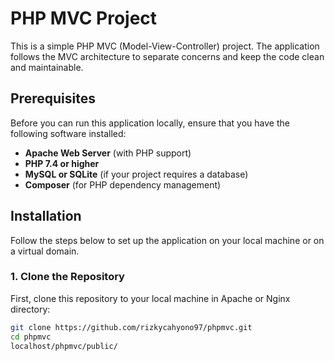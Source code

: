 # PHP MVC Project

This is a simple PHP MVC (Model-View-Controller) project. The application follows the MVC architecture to separate concerns and keep the code clean and maintainable.

## Prerequisites

Before you can run this application locally, ensure that you have the following software installed:

- **Apache Web Server** (with PHP support)
- **PHP 7.4 or higher**
- **MySQL or SQLite** (if your project requires a database)
- **Composer** (for PHP dependency management)

## Installation

Follow the steps below to set up the application on your local machine or on a virtual domain.

### 1. Clone the Repository

First, clone this repository to your local machine in Apache or Nginx directory:

```bash
git clone https://github.com/rizkycahyono97/phpmvc.git
cd phpmvc
localhost/phpmvc/public/

